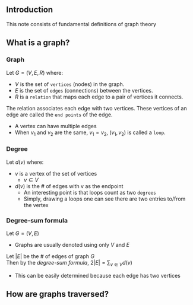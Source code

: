 ## Introduction
This note consists of fundamental definitions of graph theory

## What is a graph?
### Graph
Let $G = (V, E, R)$ where:
- $V$ is the set of `vertices` (nodes) in the graph.
- $E$ is the set of `edges` (connections) between the vertices.
- $R$ is a `relation` that maps each edge to a pair of vertices it connects.

The relation associates each edge with two vertices. These vertices of an edge are called the `end points` of the edge.
* A vertex can have multiple edges
* When $v_1$ and $v_2$ are the same, $v_1 = v_2$, $(v_1, v_2)$ is called a `loop`.<br>

### Degree
Let $d(v)$ where:
- $v$ is a vertex of the set of vertices
  -  $v \in V$
- $d(v)$ is the # of edges with v as the endpoint
  - An interesting point is that loops count as two `degrees`
  - Simply, drawing a loops one can see there are two entries to/from the vertex

### Degree-sum formula
Let $G = (V, E)$
- Graphs are usually denoted using only $V$ and $E$

Let $|E|$ be the # of edges of graph $G$<br>
Then by the *degree-sum formula*, $2|E| = \sum_{v \in V}d(v)$
- This can be easily determined because each edge has two vertices

## How are graphs traversed?
